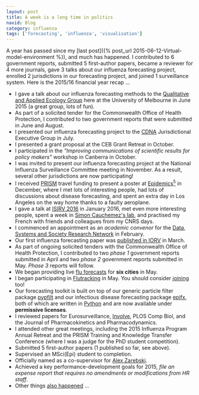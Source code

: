 ```yaml
---
layout: post
title: A week is a long time in politics
navid: Blog
category: influenza
tags: ['forecasting', 'influenza', 'visualisation']
---
```


A year has passed since my [last post]({% post_url
2015-06-12-Virtual-model-environment %}), and much has happened.
I contributed to 6 government reports, submitted 5 first-author papers, became
a reviewer for 4 more journals, gave 3 talks about our influenza forecasting
project, enrolled 2 jurisdictions in our forecasting project, and
joined 1 surveillance system.
Here is the 2015/16 financial year recap &hellip;

+ I gave a talk about our influenza forecasting methods to the [Qualitative
  and Applied Ecology Group](https://qaeco.com/) here at the University of
  Melbourne in June 2015 (a great group, lots of fun).
+ As part of a solicited tender for the Commonwealth Office of Health
  Protection, I contributed to two government reports that were submitted in
  June and August.
+ I presented our influenza forecasting project to the
  [CDNA](http://www.health.gov.au/cdna) Jurisdictional Executive Group in
  July.
+ I presented a grant proposal at the CEB Grant Retreat in October.
+ I participated in the *"Improving communications of scientific results for
  policy makers"* workshop in Canberra in October.
+ I was invited to present our influenza forecasting project at the National
  Influenza Surveillance Committee meeting in November.
  As a result, several other jurisdictions are now participating!
+ I received [PRISM](http://prism.edu.au/) travel funding to present a poster
  at [Epidemics<sup>5</sup>](http://www.epidemics.elsevier.com/) in December,
  where I met lots of interesting people, had lots of discussions about
  disease forecasting, and spent an extra day in Los Angeles on the way home
  thanks to a faulty aeroplane.
+ I gave a talk at [ISIRV 2016](https://isirv2016.influenza.hk/) in January
  2016, met even more interesting people, spent a week in [Simon Cauchemez's
lab](https://research.pasteur.fr/en/team/mathematical-modelling-of-infectious-diseases/),
  and practised my French with friends and colleagues from my CNRS days.
+ I commenced an appointment as an *academic convenor* for the [Data, Systems
  and Society Research Network](http://data-research.unimelb.edu.au/) in
  February.
+ Our first influenza forecasting paper was
  [published in IORV](http://dx.doi.org/10.1111/irv.12376) in March.
+ As part of ongoing solicited tenders with the Commonwealth Office of Health
  Protection, I contributed to two *phase 1* government reports submitted in
  April and two *phase 2* government reports submitted in May.
  *Phase 3* reports will follow.
+ We began providing live
  [flu forecasts](http://mathmodelling.sph.unimelb.edu.au/~rgm/flu-forecasts/)
  for **six cities** in May.
+ I began participating in [Flutracking](http://www.flutracking.net/) in May.
  You should consider [joining](http://www.flutracking.net/?inv2f) too!
+ Our forecasting toolkit is built on top of our generic particle filter
  package [pypfilt](https://pypfilt.readthedocs.io) and our infectious disease
  forecasting package [epifx](https://epifx.readthedocs.io/), both of which
  are written in [Python](https://www.python.org/) and are now available under
  **permissive licenses**.
+ I reviewed papers for Eurosurveillance,
  [Involve](http://msp.org/involve/about/journal/about.html), PLOS Comp Biol,
  and the Journal of Pharmacokinetics and Pharmacodynamics.
+ I attended other great meetings, including the 2015 Influenza Program Annual
  Retreat and the PRISM Training and Knowledge Transfer Conference (where I
  was a judge for the PhD student competition).
+ Submitted 5 first-author papers (1 published so far, see above).
+ Supervised an MSci(Epi) student to completion.
+ Officially named as a co-supervisor for
  [Alex Zarebski](http://prism.edu.au/staff/alex-zarebski/).
+ Achieved a key performance-development goals for 2015, *file an expense
  report that requires no amendments or modifications from HR staff*.
+ Other things [also
  happened](http://www.goodreads.com/quotes/132596-anything-that-happens-happens-anything-that-in-happening-causes-something) &hellip;
